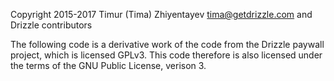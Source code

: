 
Copyright 2015-2017 Timur (Tima) Zhiyentayev <tima@getdrizzle.com> and Drizzle contributors

The following code is a derivative work of the code from the Drizzle paywall project, which is licensed GPLv3.
This code therefore is also licensed under the terms of the GNU Public License, verison 3.
